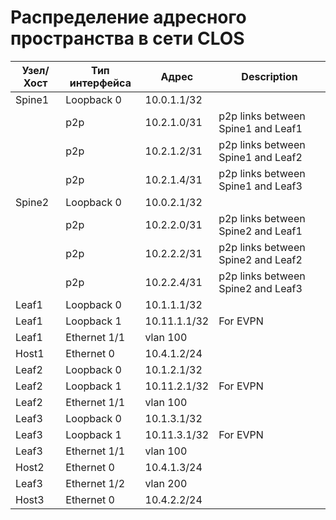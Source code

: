 ﻿# Распределение адресного пространства в сети CLOS
| Узел/Хост | Тип интерфейса | Адрес | Description |
| ----------- | ---------- | -------- | ---------- |
| Spine1 | Loopback 0 | 10.0.1.1/32 |
|      | p2p | 10.2.1.0/31 | p2p links between Spine1 and Leaf1 |
|      | p2p | 10.2.1.2/31 | p2p links between Spine1 and Leaf2 |
|      | p2p | 10.2.1.4/31 | p2p links between Spine1 and Leaf3 |
| Spine2 | Loopback 0 | 10.0.2.1/32 |
|      | p2p | 10.2.2.0/31 | p2p links between Spine2 and Leaf1 |
|      | p2p | 10.2.2.2/31 | p2p links between Spine2 and Leaf2 |
|      | p2p | 10.2.2.4/31 | p2p links between Spine2 and Leaf3 |
| Leaf1 | Loopback 0 | 10.1.1.1/32 | 
| Leaf1 | Loopback 1 | 10.11.1.1/32 | For EVPN |
| Leaf1 | Ethernet 1/1 | vlan 100 |
| Host1 | Ethernet 0 | 10.4.1.2/24 |
| Leaf2 | Loopback 0 | 10.1.2.1/32 |
| Leaf2 | Loopback 1 | 10.11.2.1/32 | For EVPN |
| Leaf2 | Ethernet 1/1 | vlan 100 |
| Leaf3 | Loopback 0 | 10.1.3.1/32 |
| Leaf3 | Loopback 1 | 10.11.3.1/32 | For EVPN |
| Leaf3 | Ethernet 1/1 | vlan 100 |
| Host2 | Ethernet 0 | 10.4.1.3/24 |
| Leaf3 | Ethernet 1/2 | vlan 200 | 
| Host3 | Ethernet 0 | 10.4.2.2/24 |

